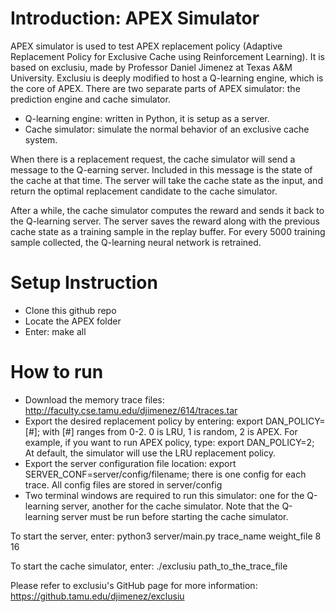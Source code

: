 # Introduction: APEX Simulator
APEX simulator is used to test APEX replacement policy (Adaptive Replacement Policy for Exclusive Cache using Reinforcement Learning). It is based on exclusiu, made by Professor Daniel Jimenez at Texas A&M University. Exclusiu is deeply modified to host a Q-learning engine, which is the core of APEX. There are two separate parts of APEX simulator: the prediction engine and cache simulator.
- Q-learning engine: written in Python, it is setup as a server. 
- Cache simulator: simulate the normal behavior of an exclusive cache system.

When there is a replacement request, the cache simulator will send a message to the Q-earning server. Included in this message is the state of the cache at that time. The server will take the cache state as the input, and return the optimal replacement candidate to the cache simulator. 

After a while, the cache simulator computes the reward and sends it back to the Q-learning server. The server saves the reward along with the previous cache state as a training sample in the replay buffer. For every 5000 training sample collected, the Q-learning neural network is retrained.

# Setup Instruction
- Clone this github repo
- Locate the APEX folder
- Enter: make all

# How to run
- Download the memory trace files: http://faculty.cse.tamu.edu/djimenez/614/traces.tar
- Export the desired replacement policy by entering: export DAN_POLICY=[#]; with [#] ranges from 0-2. 0 is LRU, 1 is random, 2 is APEX. For example, if you want to run APEX policy, type: export DAN_POLICY=2; At default, the simulator will use the LRU replacement policy.
- Export the server configuration file location: export SERVER_CONF=server/config/filename; there is one config for each trace. All config files are stored in server/config
- Two terminal windows are required to run this simulator: one for the Q-learning server, another for the cache simulator. Note that the Q-learning server must be run before starting the cache simulator.

To start the server, enter: python3 server/main.py trace_name weight_file 8 16

To start the cache simulator, enter: ./exclusiu path_to_the_trace_file

Please refer to exclusiu's GitHub page for more information: https://github.tamu.edu/djimenez/exclusiu


